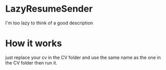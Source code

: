 # LazyResumeSender
I'm too lazy to think of a good description
# How it works
just replace your cv in the CV folder and use the same name as the one in the CV folder then run it.
